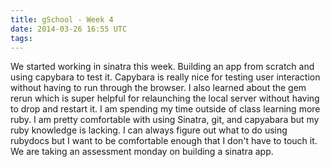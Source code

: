 ```yaml
---
title: gSchool - Week 4
date: 2014-03-26 16:55 UTC
tags:
---
```


We started working in sinatra this week. Building an app from scratch and using capybara to test it. Capybara is really nice
for testing user interaction without having to run through the browser. I also learned about the gem rerun which is super helpful
for relaunching the local server without having to drop and restart it. I am spending my time outside of class learning more ruby.
I am pretty comfortable with using Sinatra, git, and capyabara but my ruby knowledge is lacking. I can always figure out what to do using
rubydocs but I want to be comfortable enough that I don't have to touch it. We are taking an assessment monday on building a sinatra app.

